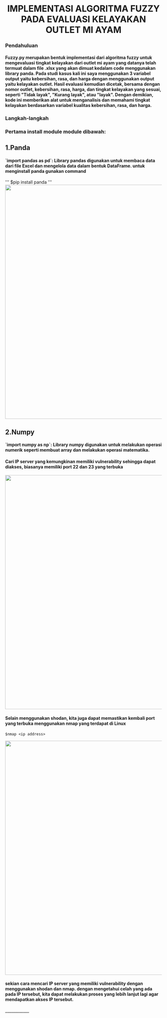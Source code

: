
<p align="center">
  <h1 align="center">IMPLEMENTASI ALGORITMA FUZZY PADA EVALUASI KELAYAKAN OUTLET MI AYAM</h1>
</p>

### Pendahuluan
<h4>
Fuzzy.py merupakan bentuk implementasi dari algoritma fuzzy untuk mengevaluasi tingkat kelayakan dari outlet mi ayam yang datanya telah termuat dalam file .xlsx yang akan dimuat kedalam code menggunakan library panda. Pada studi kasus kali ini saya menggunakan 3 variabel output yaitu kebersihan, rasa, dan harga dengan menggunakan output yaitu kelayakan outlet. Hasil evaluasi kemudian dicetak, bersama dengan nomor outlet, kebersihan, rasa, harga, dan tingkat kelayakan yang sesuai, seperti "Tidak layak", "Kurang layak", atau "layak". Dengan demikian, kode ini memberikan alat untuk menganalisis dan memahami tingkat kelayakan berdasarkan variabel kualitas kebersihan, rasa, dan harga.
</h4>

### Langkah-langkah 

### Pertama install module module dibawah:
## 1.Panda
<h4>
`import pandas as pd`: Library pandas digunakan untuk membaca data dari file Excel dan mengelola data dalam bentuk DataFrame.
untuk menginstall panda gunakan command
</h4>
'''
$pip install panda
'''
<img width="750px" src="s1.png">

## 2.Numpy
<h4>
`import numpy as np`: Library numpy digunakan untuk melakukan operasi numerik seperti membuat array dan melakukan operasi matematika.

<h4>
Cari IP server yang kemungkinan memiliki vulnerability sehingga dapat diakses, biasanya memiliki port 22 dan 23 yang terbuka
</h4>

<img width="750px" src="s2.png">

<h4>
Selain menggunakan shodan, kita juga dapat memastikan kembali port yang terbuka menggunakan nmap yang terdapat di Linux
</h4>

```
$nmap <ip address>
```

<img width="750px" src="s3.png">

<h4>
sekian cara mencari IP server yang memiliki vulnerability dengan menggunakan shodan dan nmap. dengan mengetahui celah yang ada pada IP tersebut, kita dapat melakukan proses yang lebih lanjut lagi agar mendapatkan akses IP tersebut.
</h4>
____________
